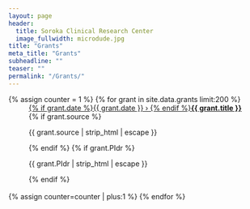 ```yaml
---
layout: page
header:
  title: Soroka Clinical Research Center
  image_fullwidth: microdude.jpg
title: "Grants"
meta_title: "Grants"
subheadline: ""
teaser: ""
permalink: "/Grants/"
---
```

<div class="row">
		<dl class="accordion" data-accordion>
			{% assign counter = 1 %}
			{% for grant in site.data.grants limit:200 %}
			<dd class="accordion-navigation">
			<a href="#panel{{ counter }}"><span class="iconfont"></span> {% if grant.date %}{{ grant.date }} › {% endif %}<strong>{{ grant.title }}</strong></a>
				<div id="panel{{ counter }}" class="content">
					{% if grant.source %}<p>{{ grant.source | strip_html | escape }}</p>{% endif %}
          				{% if grant.PIdr %}<p>{{ grant.PIdr | strip_html | escape }}</p>{% endif %}
					<br><br>
				</div>
			</dd>
			{% assign counter=counter | plus:1 %}
			{% endfor %}
		</dl>
</div><!-- /.row -->
